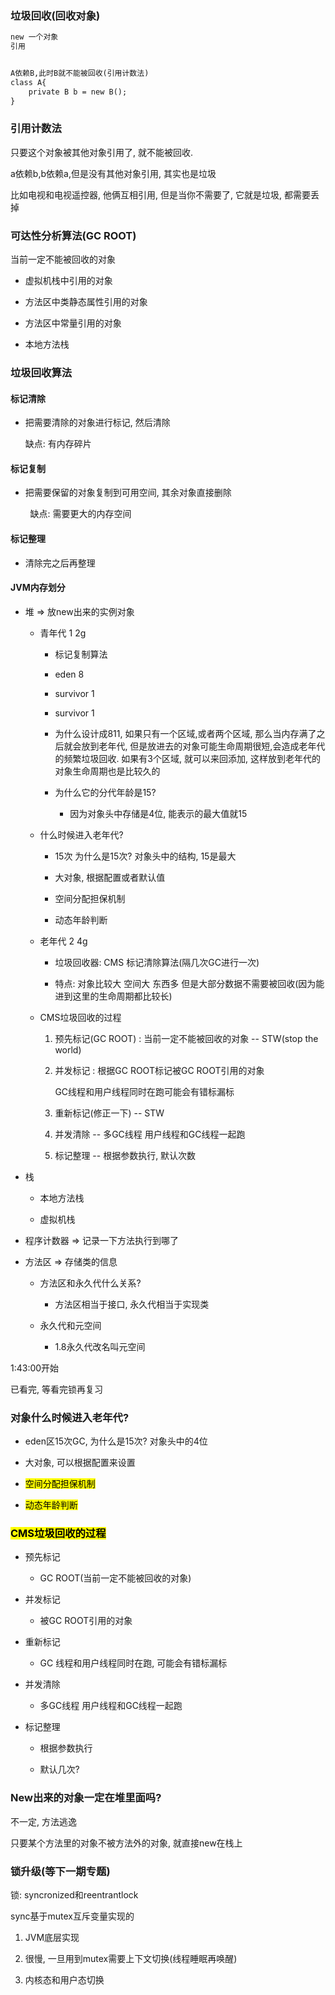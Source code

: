 ### 垃圾回收(回收对象)

```markdown
new 一个对象
引用


A依赖B,此时B就不能被回收(引用计数法)
class A{
    private B b = new B();
}
```

### 引用计数法

只要这个对象被其他对象引用了, 就不能被回收.

a依赖b,b依赖a,但是没有其他对象引用, 其实也是垃圾

比如电视和电视遥控器, 他俩互相引用, 但是当你不需要了, 它就是垃圾, 都需要丢掉

### 可达性分析算法(GC ROOT)

当前一定不能被回收的对象

- 虚拟机栈中引用的对象

- 方法区中类静态属性引用的对象

- 方法区中常量引用的对象

- 本地方法栈

### 垃圾回收算法

#### 标记清除

- 把需要清除的对象进行标记, 然后清除 
  
  缺点: 有内存碎片

#### 标记复制

- 把需要保留的对象复制到可用空间, 其余对象直接删除

        缺点: 需要更大的内存空间

#### 标记整理

- 清除完之后再整理

#### JVM内存划分

- 堆 => 放new出来的实例对象
  
  - 青年代 1 2g
    
    - 标记复制算法
    
    - eden 8
    
    - survivor 1
    
    - survivor 1
    
    - 为什么设计成811, 如果只有一个区域,或者两个区域, 那么当内存满了之后就会放到老年代, 但是放进去的对象可能生命周期很短,会造成老年代的频繁垃圾回收. 如果有3个区域, 就可以来回添加, 这样放到老年代的对象生命周期也是比较久的
    
    - 为什么它的分代年龄是15?
      
      - 因为对象头中存储是4位, 能表示的最大值就15
  
  - 什么时候进入老年代?
    
    - 15次  为什么是15次? 对象头中的结构, 15是最大
    
    - 大对象, 根据配置或者默认值
    
    - 空间分配担保机制
    
    - 动态年龄判断
  
  - 老年代 2 4g
    
    - 垃圾回收器: CMS   标记清除算法(隔几次GC进行一次)
    
    - 特点: 对象比较大 空间大  东西多  但是大部分数据不需要被回收(因为能进到这里的生命周期都比较长)
  
  - CMS垃圾回收的过程
    
    1. 预先标记(GC ROOT) : 当前一定不能被回收的对象 -- STW(stop the world)
    
    2. 并发标记 : 根据GC ROOT标记被GC ROOT引用的对象
       
       GC线程和用户线程同时在跑可能会有错标漏标
    
    3. 重新标记(修正一下)  -- STW
    
    4. 并发清除 -- 多GC线程 用户线程和GC线程一起跑
    
    5. 标记整理 -- 根据参数执行, 默认次数

- 栈
  
  - 本地方法栈
  
  - 虚拟机栈

- 程序计数器 => 记录一下方法执行到哪了

- 方法区 => 存储类的信息 
  
  - 方法区和永久代什么关系?
    
    - 方法区相当于接口, 永久代相当于实现类
  
  - 永久代和元空间
    
    - 1.8永久代改名叫元空间

1:43:00开始

已看完, 等看完锁再复习

### 对象什么时候进入老年代?

- eden区15次GC, 为什么是15次? 对象头中的4位

- 大对象, 可以根据配置来设置

- <mark>空间分配担保机制</mark>

- <mark>动态年龄判断</mark>

### <mark>CMS垃圾回收的过程</mark>

- 预先标记
  
  - GC ROOT(当前一定不能被回收的对象)

- 并发标记
  
  - 被GC ROOT引用的对象

- 重新标记
  
  - GC 线程和用户线程同时在跑, 可能会有错标漏标

- 并发清除
  
  - 多GC线程 用户线程和GC线程一起跑

- 标记整理
  
  - 根据参数执行
  
  - 默认几次?

### New出来的对象一定在堆里面吗?

不一定, 方法逃逸

只要某个方法里的对象不被方法外的对象, 就直接new在栈上

### 锁升级(等下一期专题)

锁: syncronized和reentrantlock

sync基于mutex互斥变量实现的

1. JVM底层实现

2. 很慢, 一旦用到mutex需要上下文切换(线程睡眠再唤醒)

3. 内核态和用户态切换

